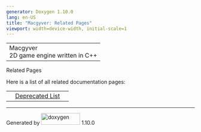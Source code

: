 ```yaml
---
generator: Doxygen 1.10.0
lang: en-US
title: "Macgyver: Related Pages"
viewport: width=device-width, initial-scale=1
---
```


<div id="top">

<div id="titlearea">

<table data-cellspacing="0" data-cellpadding="0">
<colgroup>
<col style="width: 100%" />
</colgroup>
<tbody>
<tr id="projectrow" class="odd">
<td id="projectalign"><div id="projectname">
Macgyver
</div>
<div id="projectbrief">
2D game engine written in C++
</div></td>
</tr>
</tbody>
</table>

</div>

<div id="main-nav">

</div>

</div>

<div class="header">

<div class="headertitle">

<div class="title">

Related Pages

</div>

</div>

</div>

<div class="contents">

<div class="textblock">

Here is a list of all related documentation pages:

</div>

<div class="directory">

|                                                                                                                                |     |
|--------------------------------------------------------------------------------------------------------------------------------|-----|
| <span style="width:16px;display:inline-block;"> </span><a href="deprecated.html" class="el" target="_self">Deprecated List</a> |     |

</div>

</div>

------------------------------------------------------------------------

<span class="small">Generated
by [<img src="doxygen.svg" class="footer" width="104" height="31"
alt="doxygen" />](https://www.doxygen.org/index.html) 1.10.0</span>
